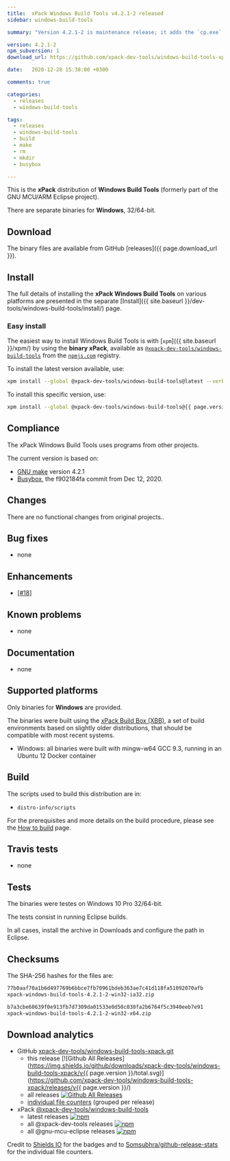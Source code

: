 ```yaml
---
title:  xPack Windows Build Tools v4.2.1-2 released
sidebar: windows-build-tools

summary: "Version 4.2.1-2 is maintenance release; it adds the `cp.exe` binary."

version: 4.2.1-2
npm_subversion: 1
download_url: https://github.com/xpack-dev-tools/windows-build-tools-xpack/releases/tag/v4.2.1-2/

date:   2020-12-28 15:38:00 +0300

comments: true

categories:
  - releases
  - windows-build-tools

tags:
  - releases
  - windows-build-tools
  - build
  - make
  - rm
  - mkdir
  - busybox

---
```


This is the **xPack** distribution of **Windows Build Tools** (formerly part
of the GNU MCU/ARM Eclipse project).

There are separate binaries for **Windows**, 32/64-bit.

## Download

The binary files are available from GitHub [releases]({{ page.download_url }}).

## Install

The full details of installing the **xPack Windows Build Tools** on various platforms
are presented in the separate
[Install]({{ site.baseurl }}/dev-tools/windows-build-tools/install/) page.

### Easy install

The easiest way to install Windows Build Tools is with
[`xpm`]({{ site.baseurl }}/xpm/)
by using the **binary xPack**, available as
[`@xpack-dev-tools/windows-build-tools`](https://www.npmjs.com/package/@xpack-dev-tools/windows-build-tools)
from the [`npmjs.com`](https://www.npmjs.com) registry.

To install the latest version available, use:

```sh
xpm install --global @xpack-dev-tools/windows-build-tools@latest --verbose
```

To install this specific version, use:

```sh
xpm install --global @xpack-dev-tools/windows-build-tools@{{ page.version }}-{{ page.npm_subversion }}
```

## Compliance

The xPack Windows Build Tools uses programs from other projects.

The current version is based on:

- [GNU make](https://ftpmirror.gnu.org/make/) version 4.2.1
- [Busybox](https://github.com/rmyorston/busybox-w32), the f902184fa commit from Dec 12, 2020.

## Changes

There are no functional changes from original projects..

## Bug fixes

- none

## Enhancements

- [[#18](https://github.com/xpack-dev-tools/windows-build-tools-xpack/issues/18)]

## Known problems

- none

## Documentation

- none

## Supported platforms

Only binaries for **Windows** are provided.

The binaries were built using the
[xPack Build Box (XBB)](https://github.com/xpack/xpack-build-box), a set
of build environments based on slightly older distributions, that should be
compatible with most recent systems.

- Windows: all binaries were built with mingw-w64 GCC 9.3, running in an
  Ubuntu 12 Docker container

## Build

The scripts used to build this distribution are in:

- `distro-info/scripts`

For the prerequisites and more details on the build procedure, please see the
[How to build](https://github.com/xpack-dev-tools/windows-build-tools-xpack/blob/xpack/README-BUILD.md) page.

## Travis tests

- none

## Tests

The binaries were testes on Windows 10 Pro 32/64-bit.

The tests consist in running Eclipse builds.

In all cases, install the archive in Downloads and configure the path
in Eclipse.

## Checksums

The SHA-256 hashes for the files are:

```txt
77b0aaf70a1b6d497769b6bbce7fb70961bdeb363ae7c41d118fa51092070afb
xpack-windows-build-tools-4.2.1-2-win32-ia32.zip

b7a3cbe60639f0e913fb7d7309da01533e0d50c030fa2b6764f5c3940eeb7e91
xpack-windows-build-tools-4.2.1-2-win32-x64.zip
```

## Download analytics

- GitHub [xpack-dev-tools/windows-build-tools-xpack.git](https://github.com/xpack-dev-tools/windows-build-tools-xpack/)
  - this release [![Github All Releases](https://img.shields.io/github/downloads/xpack-dev-tools/windows-build-tools-xpack/v{{ page.version }}/total.svg)](https://github.com/xpack-dev-tools/windows-build-tools-xpack/releases/v{{ page.version }}/)
  - all releases [![Github All Releases](https://img.shields.io/github/downloads/xpack-dev-tools/windows-build-tools-xpack/total.svg)](https://github.com/xpack-dev-tools/windows-build-tools-xpack/releases/)
  - [individual file counters](https://somsubhra.github.io/github-release-stats/?username=xpack-dev-tools&repository=windows-build-tools-xpack) (grouped per release)
- xPack [@xpack-dev-tools/windows-build-tools](https://github.com/xpack-dev-tools/windows-build-tools-xpack/)
  - latest releases [![npm](https://img.shields.io/npm/dw/@xpack-dev-tools/windows-build-tools.svg)](https://www.npmjs.com/package/@xpack-dev-tools/windows-build-tools/)
  - all @xpack-dev-tools releases [![npm](https://img.shields.io/npm/dt/@xpack-dev-tools/windows-build-tools.svg)](https://www.npmjs.com/package/@xpack-dev-tools/windows-build-tools/)
  - all @gnu-mcu-eclipse releases [![npm](https://img.shields.io/npm/dt/@gnu-mcu-eclipse/windows-build-tools.svg)](https://www.npmjs.com/package/@gnu-mcu-eclipse/windows-build-tools/)

Credit to [Shields IO](https://shields.io) for the badges and to
[Somsubhra/github-release-stats](https://github.com/Somsubhra/github-release-stats)
for the individual file counters.
